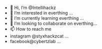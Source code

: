 - 👋 Hi, I’m @Intellihackz
- 👀 I’m interested in everthing ...
- 🌱 I’m currently learning everthing ...
- 💞️ I’m looking to collaborate on everthing...
- 📫 How to reach me 
- instagram @styxhackzcat ...
- facebook@cybertzlab ...

<!---
Intellihackz/Intellihackz is a ✨ special ✨ repository because its `README.md` (this file) appears on your GitHub profile.
You can click the Preview link to take a look at your changes.
--->
